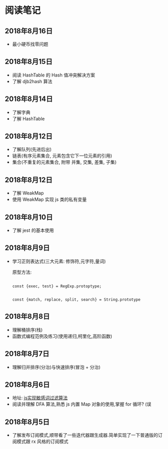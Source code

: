 # 阅读笔记

## 2018年8月16日

- 最小硬币找零问题

## 2018年8月15日

- 阅读 HashTable 的 Hash 值冲突解决方案
- 了解 djb2hash 算法

## 2018年8月14日

- 了解字典
- 了解 HashTable

## 2018年8月12日

- 了解队列(先进后出)
- 链表(有序元素集合, 元素包含它下一位元素的引用)
- 集合(不重复的元素集合, 附带 并集, 交集, 差集, 子集)

## 2018年8月12日

- 了解 WeakMap
- 使用 WeakMap 实现 js 类的私有变量

## 2018年8月10日

- 了解 jest 的基本使用

## 2018年8月9日

- 学习正则表达式(三大元素: 修饰符,元字符,量词) 

  原型方法: 
  
  <code>
  const {exec, test} = RegExp.protoptype;  
  
  const {match, replace, split, search} =   String.prototype
  </code>

## 2018年8月8日
- 理解桶排序(栈)
- 函数式编程范例及练习(使用递归,柯里化,高阶函数)

## 2018年8月7日
- 理解归并排序(分治)与快速排序(冒泡 + 分治)

## 2018年8月6日

- 地址: [js实现敏感词过滤算法](https://juejin.im/post/5b5456ec6fb9a04fe91a7834?utm_source=gold_browser_extension)
- 阅读并理解 DFA 算法,熟悉 js 内置 Map 对象的使用,掌握 for 循环? (误

## 2018年8月5日

- 了解发布订阅模式,顺带看了一些迭代器跟生成器.简单实现了一下普通版的订阅模式跟 rx 风格的订阅模式